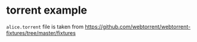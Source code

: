 # torrent example

`alice.torrent` file is taken from https://github.com/webtorrent/webtorrent-fixtures/tree/master/fixtures
